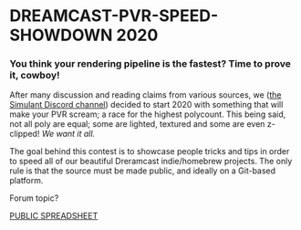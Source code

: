 # DREAMCAST-PVR-SPEED-SHOWDOWN 2020
### You think your rendering pipeline is the fastest? Time to prove it, cowboy!

After many discussion and reading claims from various sources, we ([the Simulant Discord channel](https://simulant-engine.appspot.com)) decided to start 2020 with something that will make your PVR scream; a race for the highest polycount. This being said, not all poly are equal; some are lighted, textured and some are even z-clipped! *We want it all.*

The goal behind this contest is to showcase people tricks and tips in order to speed all of our beautiful Dreramcast indie/homebrew projects. The only rule is that the source must be made public, and ideally on a Git-based platform.

Forum topic?

[PUBLIC SPREADSHEET](https://docs.google.com/spreadsheets/d/17AIDirA_zwc6mz6d4I1q6IPSbMXaBpk_wva_LWW1X10/edit?folder=0AFBg1MbraI2wUk9PVA#gid=0) 
